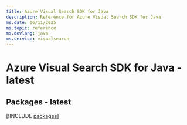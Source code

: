 ```yaml
---
title: Azure Visual Search SDK for Java
description: Reference for Azure Visual Search SDK for Java
ms.date: 06/11/2025
ms.topic: reference
ms.devlang: java
ms.service: visualsearch
---
```

# Azure Visual Search SDK for Java - latest
## Packages - latest
[!INCLUDE [packages](visual-search-index.md)]